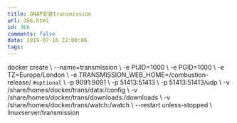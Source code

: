 ```yaml
---
title: QNAP安装transmission
url: 366.html
id: 366
comments: false
date: 2019-07-16 22:00:06
tags:
---
```


docker create \ --name=transmission \ -e PUID=1000 \ -e PGID=1000 \ -e TZ=Europe/London \ -e TRANSMISSION\_WEB\_HOME=/combustion-release/ `#optional` \ -p 9091:9091 \ -p 51413:51413 \ -p 51413:51413/udp \ -v /share/homes/docker/trans/data:/config \ -v /share/homes/docker/trans/downloads:/downloads \ -v /share/homes/docker/trans/watch:/watch \ --restart unless-stopped \ linuxserver/transmission